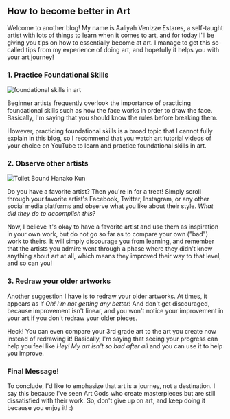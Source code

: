 ## How to become better in Art
Welcome to another blog! My name is Aaliyah Venizze Estares, a self-taught artist with lots of things to learn when it comes to art, and for today I'll be giving you tips on how to essentially become at art. I manage to get this so-called tips from my experience of doing art, and hopefully it helps you with your art journey! 

### 1. Practice Foundational Skills
![foundational skills in art](https://images.app.goo.gl/UwYeWy8VkX4CHEp99.jpg)

Beginner artists frequently overlook the importance of practicing foundational skills such as how the face works in order to draw the face. Basically, I'm saying that you should know the rules before breaking them.

However, practicing foundational skills is a broad topic that I cannot fully explain in this blog, so I recommend that you watch art tutorial videos of your choice on YouTube to learn and practice foundational skills in art.

### 2. Observe other artists
![Toilet Bound Hanako Kun](https://images.app.goo.gl/B877PuW6AVQ6jU5u8.jpg)

Do you have a favorite artist? Then you're in for a treat! Simply scroll through your favorite artist's Facebook, Twitter, Instagram, or any other social media platforms and observe what you like about their style. *What did they do to accomplish this?*

Now, I believe it's okay to have a favorite artist and use them as inspiration in your own work, but do not go so far as to compare your own ("bad") work to theirs. It will simply discourage you from learning, and remember that the artists you admire went through a phase where they didn't know anything about art at all, which means they improved their way to that level, and so can you!


### 3. Redraw your older artworks
Another suggestion I have is to redraw your older artworks. At times, it appears as if *Oh! I'm not getting any better!* And don't get discouraged, because improvement isn't linear, and you won't notice your improvement in your art if you don't redraw your older pieces.

Heck! You can even compare your 3rd grade art to the art you create now instead of redrawing it! Basically, I'm saying that seeing your progress can help you feel like *Hey! My art isn't so bad after all* and you can use it to help you improve.


### Final Message! 
To conclude, I'd like to emphasize that art is a journey, not a destination. I say this because I've seen Art Gods who create masterpieces but are still dissatisfied with their work. So, don't give up on art, and keep doing it because you enjoy it! :)
